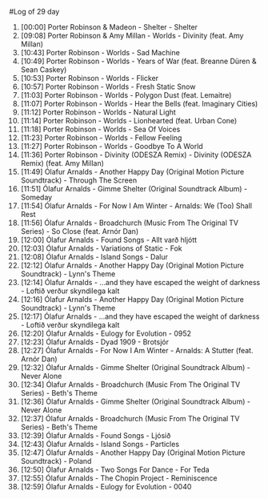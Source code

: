 #Log of 29 day

1. [00:00] Porter Robinson & Madeon - Shelter - Shelter
1. [09:08] Porter Robinson & Amy Millan - Worlds - Divinity (feat. Amy Millan)
1. [10:43] Porter Robinson - Worlds - Sad Machine
1. [10:49] Porter Robinson - Worlds - Years of War (feat. Breanne Düren & Sean Caskey)
1. [10:53] Porter Robinson - Worlds - Flicker
1. [10:57] Porter Robinson - Worlds - Fresh Static Snow
1. [11:03] Porter Robinson - Worlds - Polygon Dust (feat. Lemaitre)
1. [11:07] Porter Robinson - Worlds - Hear the Bells (feat. Imaginary Cities)
1. [11:12] Porter Robinson - Worlds - Natural Light
1. [11:14] Porter Robinson - Worlds - Lionhearted (feat. Urban Cone)
1. [11:18] Porter Robinson - Worlds - Sea Of Voices
1. [11:23] Porter Robinson - Worlds - Fellow Feeling
1. [11:27] Porter Robinson - Worlds - Goodbye To A World
1. [11:36] Porter Robinson - Divinity (ODESZA Remix) - Divinity (ODESZA Remix) (feat. Amy Millan)
1. [11:49] Ólafur Arnalds - Another Happy Day (Original Motion Picture Soundtrack) - Through The Screen
1. [11:51] Ólafur Arnalds - Gimme Shelter (Original Soundtrack Album) - Someday
1. [11:54] Ólafur Arnalds - For Now I Am Winter - Arnalds: We (Too) Shall Rest
1. [11:56] Ólafur Arnalds - Broadchurch (Music From The Original TV Series) - So Close (feat. Arnór Dan)
1. [12:00] Ólafur Arnalds - Found Songs - Allt varð hljótt
1. [12:03] Ólafur Arnalds - Variations of Static - Fok
1. [12:08] Ólafur Arnalds - Island Songs - Dalur
1. [12:12] Ólafur Arnalds - Another Happy Day (Original Motion Picture Soundtrack) - Lynn's Theme
1. [12:14] Ólafur Arnalds - ...and they have escaped the weight of darkness - Loftið verður skyndilega kalt
1. [12:16] Ólafur Arnalds - Another Happy Day (Original Motion Picture Soundtrack) - Lynn's Theme
1. [12:17] Ólafur Arnalds - ...and they have escaped the weight of darkness - Loftið verður skyndilega kalt
1. [12:20] Ólafur Arnalds - Eulogy for Evolution - 0952
1. [12:23] Ólafur Arnalds - Dyad 1909 - Brotsjór
1. [12:27] Ólafur Arnalds - For Now I Am Winter - Arnalds: A Stutter (feat. Arnór Dan)
1. [12:32] Ólafur Arnalds - Gimme Shelter (Original Soundtrack Album) - Never Alone
1. [12:34] Ólafur Arnalds - Broadchurch (Music From The Original TV Series) - Beth's Theme
1. [12:36] Ólafur Arnalds - Gimme Shelter (Original Soundtrack Album) - Never Alone
1. [12:37] Ólafur Arnalds - Broadchurch (Music From The Original TV Series) - Beth's Theme
1. [12:39] Ólafur Arnalds - Found Songs - Ljósið
1. [12:43] Ólafur Arnalds - Island Songs - Particles
1. [12:47] Ólafur Arnalds - Another Happy Day (Original Motion Picture Soundtrack) - Poland
1. [12:50] Ólafur Arnalds - Two Songs For Dance - For Teda
1. [12:55] Ólafur Arnalds - The Chopin Project - Reminiscence
1. [12:59] Ólafur Arnalds - Eulogy for Evolution - 0040
